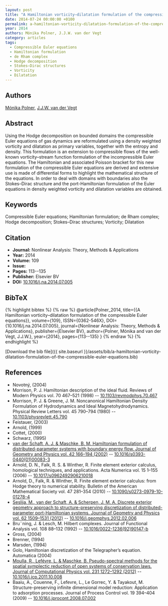 ```yaml
---
layout: post
title: "A Hamiltonian vorticity–dilatation formulation of the compressible Euler equations"
date: 2014-07-24 00:00:00 +0100
permalink: a-hamiltonian-vorticity-dilatation-formulation-of-the-compressible-euler-equations
year: 2014
authors: Mónika Polner, J.J.W. van der Vegt
category: articles
tags:
  - Compressible Euler equations
  - Hamiltonian formulation
  - de Rham complex
  - Hodge decomposition
  - Stokes–Dirac structures
  - Vorticity
  - Dilatation
---
```

 
## Authors
[Mónika Polner](authors/monika-polner), [J.J.W. van der Vegt](authors/jaap-j-w-van-der-vegt)
 
## Abstract
Using the Hodge decomposition on bounded domains the compressible Euler equations of gas dynamics are reformulated using a density weighted vorticity and dilatation as primary variables, together with the entropy and density. This formulation is an extension to compressible flows of the well-known vorticity–stream function formulation of the incompressible Euler equations. The Hamiltonian and associated Poisson bracket for this new formulation of the compressible Euler equations are derived and extensive use is made of differential forms to highlight the mathematical structure of the equations. In order to deal with domains with boundaries also the Stokes–Dirac structure and the port-Hamiltonian formulation of the Euler equations in density weighted vorticity and dilatation variables are obtained.
 
## Keywords
Compressible Euler equations; Hamiltonian formulation; de Rham complex; Hodge decomposition; Stokes–Dirac structures; Vorticity; Dilatation
 
## Citation
- **Journal:** Nonlinear Analysis: Theory, Methods &amp; Applications
- **Year:** 2014
- **Volume:** 109
- **Issue:** 
- **Pages:** 113--135
- **Publisher:** Elsevier BV
- **DOI:** [10.1016/j.na.2014.07.005](https://doi.org/10.1016/j.na.2014.07.005)
 
## BibTeX
{% highlight bibtex %}
{% raw %}
@article{Polner_2014,
  title={{A Hamiltonian vorticity–dilatation formulation of the compressible Euler equations}},
  volume={109},
  ISSN={0362-546X},
  DOI={10.1016/j.na.2014.07.005},
  journal={Nonlinear Analysis: Theory, Methods &amp; Applications},
  publisher={Elsevier BV},
  author={Polner, Mónika and van der Vegt, J.J.W.},
  year={2014},
  pages={113--135}
}
{% endraw %}
{% endhighlight %}
 
[Download the bib file]({{ site.baseurl }}/assets/bib/a-hamiltonian-vorticity-dilatation-formulation-of-the-compressible-euler-equations.bib)
 
## References
- Novotný, (2004)
- Morrison, P. J. Hamiltonian description of the ideal fluid. Reviews of Modern Physics vol. 70 467–521 (1998) -- [10.1103/revmodphys.70.467](https://doi.org/10.1103/revmodphys.70.467)
- Morrison, P. J. & Greene, J. M. Noncanonical Hamiltonian Density Formulation of Hydrodynamics and Ideal Magnetohydrodynamics. Physical Review Letters vol. 45 790–794 (1980) -- [10.1103/physrevlett.45.790](https://doi.org/10.1103/physrevlett.45.790)
- Feistauer, (2003)
- Arnold, (1999)
- Cottet, (2000)
- Schwarz, (1995)
- [van der Schaft, A. J. & Maschke, B. M. Hamiltonian formulation of distributed-parameter systems with boundary energy flow. Journal of Geometry and Physics vol. 42 166–194 (2002)](hamiltonian-formulation-of-distributed-parameter-systems-with-boundary-energy-flow) -- [10.1016/s0393-0440(01)00083-3](https://doi.org/10.1016/s0393-0440(01)00083-3)
- Arnold, D. N., Falk, R. S. & Winther, R. Finite element exterior calculus, homological techniques, and applications. Acta Numerica vol. 15 1–155 (2006) -- [10.1017/s0962492906210018](https://doi.org/10.1017/s0962492906210018)
- Arnold, D., Falk, R. & Winther, R. Finite element exterior calculus: from Hodge theory to numerical stability. Bulletin of the American Mathematical Society vol. 47 281–354 (2010) -- [10.1090/s0273-0979-10-01278-4](https://doi.org/10.1090/s0273-0979-10-01278-4)
- [Seslija, M., van der Schaft, A. & Scherpen, J. M. A. Discrete exterior geometry approach to structure-preserving discretization of distributed-parameter port-Hamiltonian systems. Journal of Geometry and Physics vol. 62 1509–1531 (2012)](discrete-exterior-geometry-approach-to-structure-preserving-discretization-of-distributed-parameter-port-hamiltonian-systems) -- [10.1016/j.geomphys.2012.02.006](https://doi.org/10.1016/j.geomphys.2012.02.006)
- Bru¨ning, J. & Lesch, M. Hilbert complexes. Journal of Functional Analysis vol. 108 88–132 (1992) -- [10.1016/0022-1236(92)90147-b](https://doi.org/10.1016/0022-1236(92)90147-b)
- Gross, (2004)
- Brenner, (1994)
- Marsden, (1994)
- Golo, Hamiltonian discretization of the Telegrapher’s equation. Automatica (2004)
- [Moulla, R., Lefévre, L. & Maschke, B. Pseudo-spectral methods for the spatial symplectic reduction of open systems of conservation laws. Journal of Computational Physics vol. 231 1272–1292 (2012)](pseudo-spectral-methods-for-the-spatial-symplectic-reduction-of-open-systems-of-conservation-laws) -- [10.1016/j.jcp.2011.10.008](https://doi.org/10.1016/j.jcp.2011.10.008)
- Baaiu, A., Couenne, F., Lefevre, L., Le Gorrec, Y. & Tayakout, M. Structure-preserving infinite dimensional model reduction: Application to adsorption processes. Journal of Process Control vol. 19 394–404 (2009) -- [10.1016/j.jprocont.2008.07.002](https://doi.org/10.1016/j.jprocont.2008.07.002)

